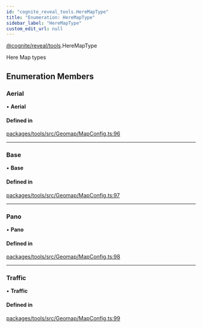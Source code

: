 ```yaml
---
id: "cognite_reveal_tools.HereMapType"
title: "Enumeration: HereMapType"
sidebar_label: "HereMapType"
custom_edit_url: null
---
```


[@cognite/reveal/tools](../modules/cognite_reveal_tools.md).HereMapType

Here Map types

## Enumeration Members

### Aerial

• **Aerial**

#### Defined in

[packages/tools/src/Geomap/MapConfig.ts:96](https://github.com/cognitedata/reveal/blob/71be00fcc/viewer/packages/tools/src/Geomap/MapConfig.ts#L96)

___

### Base

• **Base**

#### Defined in

[packages/tools/src/Geomap/MapConfig.ts:97](https://github.com/cognitedata/reveal/blob/71be00fcc/viewer/packages/tools/src/Geomap/MapConfig.ts#L97)

___

### Pano

• **Pano**

#### Defined in

[packages/tools/src/Geomap/MapConfig.ts:98](https://github.com/cognitedata/reveal/blob/71be00fcc/viewer/packages/tools/src/Geomap/MapConfig.ts#L98)

___

### Traffic

• **Traffic**

#### Defined in

[packages/tools/src/Geomap/MapConfig.ts:99](https://github.com/cognitedata/reveal/blob/71be00fcc/viewer/packages/tools/src/Geomap/MapConfig.ts#L99)
